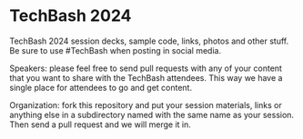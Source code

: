 # TechBash 2024
TechBash 2024 session decks, sample code, links, photos and other stuff. Be sure to use #TechBash when posting in social media.

Speakers: please feel free to send pull requests with any of your content that you want to share with the TechBash attendees. This way we have a single place for attendees to go and get content.

Organization: fork this repository and put your session materials, links or anything else in a subdirectory named with the same name as your session. Then send a pull request and we will merge it in.
